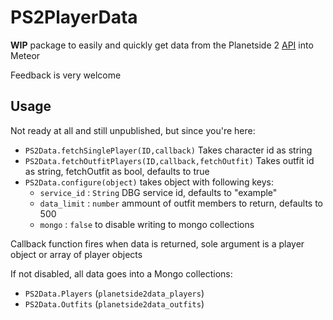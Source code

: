 # PS2PlayerData
__WIP__ package to easily and quickly get data from the Planetside 2 [API](http://census.daybreakgames.com/) into Meteor

Feedback is very welcome

## Usage
Not ready at all and still unpublished, but since you're here:
* `PS2Data.fetchSinglePlayer(ID,callback)` Takes character id as string
* `PS2Data.fetchOutfitPlayers(ID,callback,fetchOutfit)` Takes outfit id as string, fetchOutfit as bool, defaults to true
* `PS2Data.configure(object)` takes object with following keys:
	* `service_id` : `String` DBG service id, defaults to "example"
	* `data_limit` : `number` ammount of outfit members to return, defaults to 500
	* `mongo` : `false` to disable writing to mongo collections

Callback function fires when data is returned, sole argument is a player object or array of player objects



If not disabled, all data goes into a Mongo collections:
 * `PS2Data.Players` (`planetside2data_players`)
 * `PS2Data.Outfits` (`planetside2data_outfits`)
